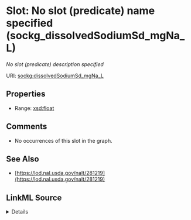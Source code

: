 

# Slot: No slot (predicate) name specified (sockg_dissolvedSodiumSd_mgNa_L)


_No slot (predicate) description specified_







URI: [sockg:dissolvedSodiumSd_mgNa_L](https://idir.uta.edu/sockg-ontology/docs/dissolvedSodiumSd_mgNa_L)



<!-- no inheritance hierarchy -->








## Properties

* Range: [xsd:float](http://www.w3.org/2001/XMLSchema#float)





## Comments

* No occurrences of this slot in the graph.

## See Also

* [https://lod.nal.usda.gov/nalt/281219](https://lod.nal.usda.gov/nalt/281219)



## LinkML Source

<details>

```yaml
name: sockg_dissolvedSodiumSd_mgNa_L
description: No slot (predicate) description specified
title: No slot (predicate) name specified
comments:
- No occurrences of this slot in the graph.
from_schema: soc-kg
see_also:
- https://lod.nal.usda.gov/nalt/281219
rank: 1000
domain: sockg_WaterQualityConc
slot_uri: sockg:dissolvedSodiumSd_mgNa_L
alias: sockg_dissolvedSodiumSd_mgNa_L
range: float

```
</details>